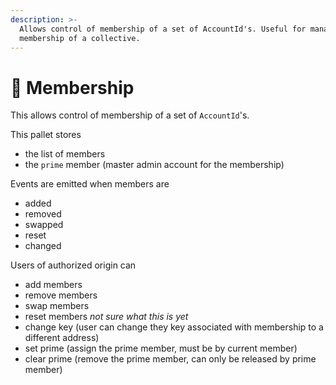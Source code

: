 ```yaml
---
description: >-
  Allows control of membership of a set of AccountId's. Useful for managing
  membership of a collective.
---
```


# 🧜 Membership

This allows control of membership of a set of `AccountId`'s.&#x20;

This pallet stores&#x20;

* the list of members
* the `prime` member (master admin account for the membership)

Events are emitted when members are&#x20;

* added
* removed
* swapped
* reset
* changed

Users of authorized origin can

* add members
* remove members
* swap members
* reset members _not sure what this is yet_
* change key (user can change they key associated with membership to a different address)
* set prime (assign the prime member, must be by current member)
* clear prime (remove the prime member, can only be released by prime member)
